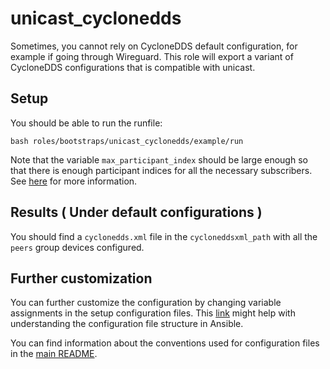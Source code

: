 # unicast_cyclonedds

Sometimes, you cannot rely on CycloneDDS default configuration, for example if going through Wireguard. This role will export a variant of CycloneDDS configurations that is compatible with unicast.

## Setup
You should be able to run the runfile:
```
bash roles/bootstraps/unicast_cyclonedds/example/run
```

Note that the variable `max_participant_index` should be large enough so that there is enough participant indices for all the necessary subscribers. See [here](https://github.com/eclipse-cyclonedds/cyclonedds/blob/master/docs/manual/options.md#cycloneddsdomaindiscoverymaxautoparticipantindex) for more information.

## Results ( Under default configurations )
You should find a `cyclonedds.xml` file in the `cycloneddsxml_path` with all the `peers` group devices configured.

## Further customization
You can further customize the configuration by changing variable assignments in the setup configuration files. This [link](https://docs.ansible.com/ansible/latest/user_guide/intro_inventory.html#group-variables) might help with understanding the configuration file structure in Ansible. 

You can find information about the conventions used for configuration files in the [main README](/README.md#toolbox-structure).
